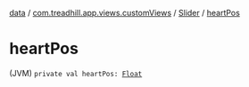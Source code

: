 [data](../../index.md) / [com.treadhill.app.views.customViews](../index.md) / [Slider](index.md) / [heartPos](./heart-pos.md)

# heartPos

(JVM) `private val heartPos: `[`Float`](https://kotlinlang.org/api/latest/jvm/stdlib/kotlin/-float/index.html)